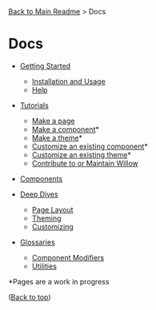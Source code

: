 [Back to Main Readme](../README.md) > Docs

# Docs

- [Getting Started](./getting-started.md)
  - [Installation and Usage](./getting-started.md#installation-and-usage)
  - [Help](./getting-started.md#help)

- [Tutorials](./tutorials/readme.md)
  - [Make a page](./tutorials/make-a-page.md)
  - [Make a component](./tutorials/make-a-component.md)*
  - [Make a theme](./tutorials/make-a-theme.md)*
  - [Customize an existing component](./tutorials/customize-component.md)*
  - [Customize an existing theme](./tutorials/customize-theme.md)*
  - [Contribute to or Maintain Willow](../CONTRIBUTING.md)

- [Components](./components.md)

- [Deep Dives](./deep-dives/readme.md)
  - [Page Layout](./deep-dives/page-layout.md#page-layout)
  - [Theming](./theming.md)
  - [Customizing](./customizing.md)
  
- [Glossaries](#glossaries)
  - [Component Modifiers](./component-modifiers.md)
  - [Utilities](./utilities.md)

*Pages are a work in progress

([Back to top](#docs))